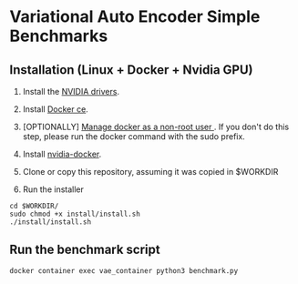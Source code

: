 # Variational Auto Encoder Simple Benchmarks

## Installation (Linux + Docker + Nvidia GPU)

1. Install the [NVIDIA drivers](https://docs.nvidia.com/cuda/cuda-installation-guide-linux/index.html#ubuntu-installation).

2. Install [Docker ce](https://docs.docker.com/install/linux/docker-ce/ubuntu/).

3. [OPTIONALLY] [Manage docker as a non-root user ](https://docs.docker.com/install/linux/linux-postinstall/). If you don't do this step, please run the docker command with the sudo prefix.

4. Install [nvidia-docker](https://github.com/NVIDIA/nvidia-docker).

5. Clone or copy this repository, assuming it was copied in $WORKDIR

6. Run the installer
  ```shell
  cd $WORKDIR/
  sudo chmod +x install/install.sh
  ./install/install.sh
  ```

## Run the benchmark script
  ```shell
  docker container exec vae_container python3 benchmark.py
  ```